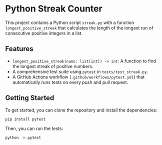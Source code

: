 # Python Streak Counter

This project contains a Python script `streak.py` with a function `longest_positive_streak` that calculates the length of the longest run of consecutive positive integers in a list.

## Features

-   `longest_positive_streak(nums: list[int]) -> int`: A function to find the longest streak of positive numbers.
-   A comprehensive test suite using `pytest` in `tests/test_streak.py`.
-   A GitHub Actions workflow (`.github/workflows/pytest.yml`) that automatically runs tests on every push and pull request.

## Getting Started

To get started, you can clone the repository and install the dependencies:

```bash
pip install pytest
```

Then, you can run the tests:

```bash
python -m pytest
```